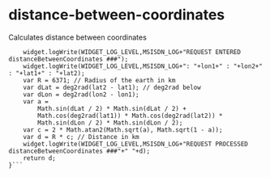 # distance-between-coordinates
Calculates distance between coordinates

```function distanceBetweenCoordinates(lon1, lon2, lat1, lat2) {
	widget.logWrite(WIDGET_LOG_LEVEL,MSISDN_LOG+"REQUEST ENTERED distanceBetweenCoordinates ###");
	widget.logWrite(WIDGET_LOG_LEVEL,MSISDN_LOG+": "+lon1+" : "+lon2+" : "+lat1+" : "+lat2);
	var R = 6371; // Radius of the earth in km
	var dLat = deg2rad(lat2 - lat1); // deg2rad below
	var dLon = deg2rad(lon2 - lon1);
	var a =
		Math.sin(dLat / 2) * Math.sin(dLat / 2) +
		Math.cos(deg2rad(lat1)) * Math.cos(deg2rad(lat2)) *
		Math.sin(dLon / 2) * Math.sin(dLon / 2);
	var c = 2 * Math.atan2(Math.sqrt(a), Math.sqrt(1 - a));
	var d = R * c; // Distance in km	  
	widget.logWrite(WIDGET_LOG_LEVEL,MSISDN_LOG+"REQUEST PROCESSED distanceBetweenCoordinates ###"+" "+d);
	return d;
}```
